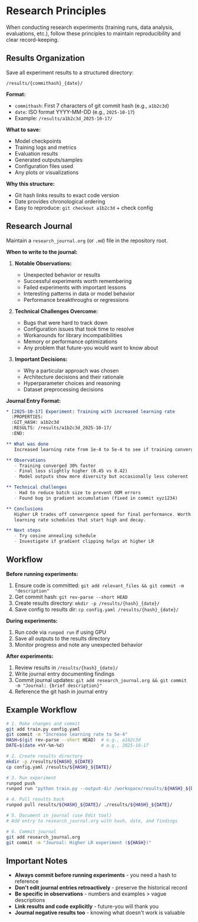 # Research Principles

When conducting research experiments (training runs, data analysis, evaluations, etc.), follow these principles to maintain reproducibility and clear record-keeping.

## Results Organization

Save all experiment results to a structured directory:
```
/results/{commithash}_{date}/
```

**Format:**
- `commithash`: First 7 characters of git commit hash (e.g., `a1b2c3d`)
- `date`: ISO format YYYY-MM-DD (e.g., `2025-10-17`)
- Example: `/results/a1b2c3d_2025-10-17/`

**What to save:**
- Model checkpoints
- Training logs and metrics
- Evaluation results
- Generated outputs/samples
- Configuration files used
- Any plots or visualizations

**Why this structure:**
- Git hash links results to exact code version
- Date provides chronological ordering
- Easy to reproduce: `git checkout a1b2c3d` + check config

## Research Journal

Maintain a `research_journal.org` (or `.md`) file in the repository root.

**When to write to the journal:**

1. **Notable Observations:**
   - Unexpected behavior or results
   - Successful experiments worth remembering
   - Failed experiments with important lessons
   - Interesting patterns in data or model behavior
   - Performance breakthroughs or regressions

2. **Technical Challenges Overcome:**
   - Bugs that were hard to track down
   - Configuration issues that took time to resolve
   - Workarounds for library incompatibilities
   - Memory or performance optimizations
   - Any problem that future-you would want to know about

3. **Important Decisions:**
   - Why a particular approach was chosen
   - Architecture decisions and their rationale
   - Hyperparameter choices and reasoning
   - Dataset preprocessing decisions

**Journal Entry Format:**
```org
* [2025-10-17] Experiment: Training with increased learning rate
  :PROPERTIES:
  :GIT_HASH: a1b2c3d
  :RESULTS: /results/a1b2c3d_2025-10-17/
  :END:

** What was done
   Increased learning rate from 1e-4 to 5e-4 to see if training converges faster.

** Observations
   - Training converged 30% faster
   - Final loss slightly higher (0.45 vs 0.42)
   - Model outputs show more diversity but occasionally less coherent

** Technical challenges
   - Had to reduce batch size to prevent OOM errors
   - Found bug in gradient accumulation (fixed in commit xyz1234)

** Conclusions
   Higher LR trades off convergence speed for final performance. Worth exploring
   learning rate schedules that start high and decay.

** Next steps
   - Try cosine annealing schedule
   - Investigate if gradient clipping helps at higher LR
```

## Workflow

**Before running experiments:**
1. Ensure code is committed: `git add relevant_files && git commit -m "description"`
2. Get commit hash: `git rev-parse --short HEAD`
3. Create results directory: `mkdir -p /results/{hash}_{date}/`
4. Save config to results dir: `cp config.yaml /results/{hash}_{date}/`

**During experiments:**
1. Run code via `runpod run` if using GPU
2. Save all outputs to the results directory
3. Monitor progress and note any unexpected behavior

**After experiments:**
1. Review results in `/results/{hash}_{date}/`
2. Write journal entry documenting findings
3. Commit journal updates: `git add research_journal.org && git commit -m "Journal: {brief description}"`
4. Reference the git hash in journal entry

## Example Workflow

```bash
# 1. Make changes and commit
git add train.py config.yaml
git commit -m "Increase learning rate to 5e-4"
HASH=$(git rev-parse --short HEAD)  # e.g., a1b2c3d
DATE=$(date +%Y-%m-%d)              # e.g., 2025-10-17

# 2. Create results directory
mkdir -p /results/${HASH}_${DATE}
cp config.yaml /results/${HASH}_${DATE}/

# 3. Run experiment
runpod push
runpod run "python train.py --output-dir /workspace/results/${HASH}_${DATE}"

# 4. Pull results back
runpod pull results/${HASH}_${DATE}/ ./results/${HASH}_${DATE}/

# 5. Document in journal (use Edit tool)
# Add entry to research_journal.org with hash, date, and findings

# 6. Commit journal
git add research_journal.org
git commit -m "Journal: Higher LR experiment (${HASH})"
```

## Important Notes

- **Always commit before running experiments** - you need a hash to reference
- **Don't edit journal entries retroactively** - preserve the historical record
- **Be specific in observations** - numbers and examples > vague descriptions
- **Link results and code explicitly** - future-you will thank you
- **Journal negative results too** - knowing what doesn't work is valuable
